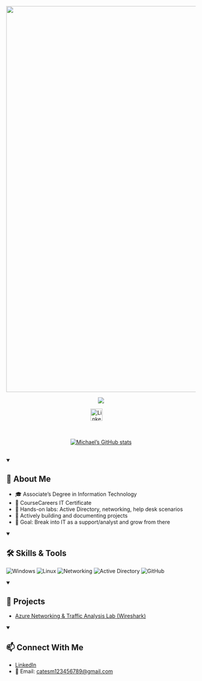 <p align="center">
  <a href="https://github.com/Michael-Baker1">

<img width="1536" height="1024" alt="banner png" src="https://github.com/user-attachments/assets/79195fd8-094d-4e43-adf2-ecc654824aeb" />

    
  </a>
</p>

<p align="center">
  <a href="https://github.com/Michael-Baker1/readme-typing-svg">
    <img src="https://readme-typing-svg.demolab.com/?lines=Aspiring%20IT%20Professional;Associates%20Degree%20in%20IT;CourseCareers%20Graduate;Building%20Labs%20and%20Projects;Always%20Learning%20and%20Improving&font=Fira%20Code&center=true&width=550&height=45&color=4CAF50&vCenter=true&pause=1000&size=22" />
  </a>
</p>

<!-- Social icons -->
<p align="center">
  <a href="https://www.linkedin.com/in/michael-baker-1b456921a/"><img width="32px" alt="LinkedIn" title="LinkedIn" src="https://i.imgur.com/yRpa1dQ.png"/></a>
  &#8287;&#8287;&#8287;&#8287;&#8287;
</p>

<br/>

<!-- GitHub Stats -->
<p align="center">
  <a href="https://github.com/Michael-Baker1?tab=repositories">
    <img alt="Michael’s GitHub stats" src="https://github-readme-stats.vercel.app/api?username=Michael-Baker1&show_icons=true&theme=radical"/>
  </a>
</p>

<br/>

<details open>
  <summary><h2>📘 About Me</h2></summary>
  
  - 🎓 Associate’s Degree in Information Technology  
  - 📜 CourseCareers IT Certificate  
  - 🧪 Hands-on labs: Active Directory, networking, help desk scenarios  
  - 🚀 Actively building and documenting projects  
  - 🌱 Goal: Break into IT as a support/analyst and grow from there
</details>

<details open>
  <summary><h2>🛠️ Skills & Tools </h2></summary>

  <p>
    <img alt="Windows" src="https://img.shields.io/badge/Windows-0078D6?logo=windows&logoColor=white">
    <img alt="Linux" src="https://img.shields.io/badge/Linux-FCC624?logo=linux&logoColor=black">
    <img alt="Networking" src="https://img.shields.io/badge/Networking-008000?logo=cisco&logoColor=white">
    <img alt="Active Directory" src="https://img.shields.io/badge/Active%20Directory-2E77BC?logo=microsoft&logoColor=white">
    <img alt="GitHub" src="https://img.shields.io/badge/GitHub-181717?logo=github&logoColor=white">
  </p>
</details>

<details open>
  <summary><h2>📌 Projects </h2></summary>

  - [Azure Networking & Traffic Analysis Lab (Wireshark)](https://github.com/Michael-Baker1/Azure-Networking-Traffic-Analysis-Lab)
</details>

<details open>
  <summary><h2>📫 Connect With Me</h2></summary>

  - [LinkedIn](https://www.linkedin.com/in/michael-baker-1b456921a/)  
  - 📧 Email: catesm123456789@gmail.com  
</details>
